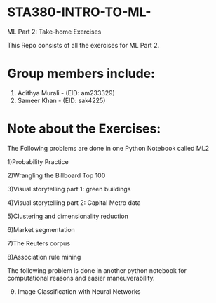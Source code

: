 # STA380-INTRO-TO-ML-
ML Part 2: Take-home Exercises

This Repo consists of all the exercises for ML Part 2.
# Group members include:
1) Adithya Murali - (EID: am233329)
2) Sameer Khan - (EID: sak4225)

# Note about the Exercises:
The Following problems are done in one Python Notebook called ML2 

1)Probability Practice

2)Wrangling the Billboard Top 100

3)Visual storytelling part 1: green buildings

4)Visual storytelling part 2: Capital Metro data

5)Clustering and dimensionality reduction

6)Market segmentation

7)The Reuters corpus

8)Association rule mining

The following problem is done in another python notebook for computational reasons and easier maneuverability.

9) Image Classification with Neural Networks 
